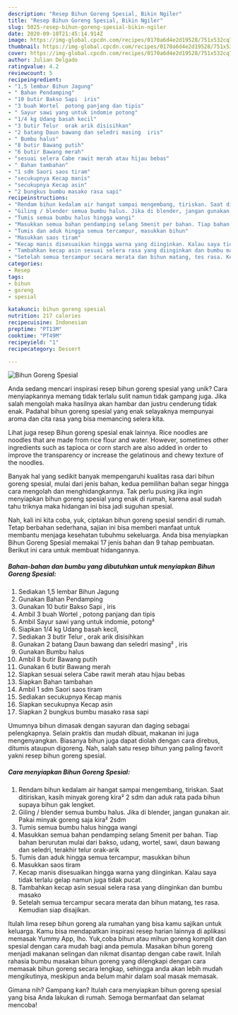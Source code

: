```yaml
---
description: "Resep Bihun Goreng Spesial, Bikin Ngiler"
title: "Resep Bihun Goreng Spesial, Bikin Ngiler"
slug: 5025-resep-bihun-goreng-spesial-bikin-ngiler
date: 2020-09-10T21:45:14.914Z
image: https://img-global.cpcdn.com/recipes/0170a6d4e2d19528/751x532cq70/bihun-goreng-spesial-foto-resep-utama.jpg
thumbnail: https://img-global.cpcdn.com/recipes/0170a6d4e2d19528/751x532cq70/bihun-goreng-spesial-foto-resep-utama.jpg
cover: https://img-global.cpcdn.com/recipes/0170a6d4e2d19528/751x532cq70/bihun-goreng-spesial-foto-resep-utama.jpg
author: Julian Delgado
ratingvalue: 4.2
reviewcount: 5
recipeingredient:
- "1,5 lembar Bihun Jagung"
- " Bahan Pendamping"
- "10 butir Bakso Sapi  iris"
- "3 buah Wortel  potong panjang dan tipis"
- " Sayur sawi yang untuk indomie potong"
- "1/4 kg Udang basah kecil"
- "3 butir Telur  orak arik disisihkan"
- "2 batang Daun bawang dan seledri masing  iris"
- " Bumbu halus"
- "8 butir Bawang putih"
- "6 butir Bawang merah"
- "sesuai selera Cabe rawit merah atau hijau bebas"
- " Bahan tambahan"
- "1 sdm Saori saos tiram"
- "secukupnya Kecap manis"
- "secukupnya Kecap asin"
- "2 bungkus bumbu masako rasa sapi"
recipeinstructions:
- "Rendam bihun kedalam air hangat sampai mengembang, tiriskan. Saat ditiriskan, kasih minyak goreng kira² 2 sdm dan aduk rata pada bihun supaya bihun gak lengket."
- "Giling / blender semua bumbu halus. Jika di blender, jangan gunakan air. Pakai minyak goreng saja kira² 2sdm"
- "Tumis semua bumbu halus hingga wangi"
- "Masukkan semua bahan pendamping selang 5menit per bahan. Tiap bahan berurutan mulai dari bakso, udang, wortel, sawi, daun bawang dan seledri, terakhir telur orak-arik"
- "Tumis dan aduk hingga semua tercampur, masukkan bihun"
- "Masukkan saos tiram"
- "Kecap manis disesuaikan hingga warna yang diinginkan. Kalau saya tidak terlalu gelap namun juga tidak pucat."
- "Tambahkan kecap asin sesuai selera rasa yang diinginkan dan bumbu masako"
- "Setelah semua tercampur secara merata dan bihun matang, tes rasa. Kemudian siap disajikan."
categories:
- Resep
tags:
- bihun
- goreng
- spesial

katakunci: bihun goreng spesial 
nutrition: 217 calories
recipecuisine: Indonesian
preptime: "PT13M"
cooktime: "PT49M"
recipeyield: "1"
recipecategory: Dessert

---
```



![Bihun Goreng Spesial](https://img-global.cpcdn.com/recipes/0170a6d4e2d19528/751x532cq70/bihun-goreng-spesial-foto-resep-utama.jpg)

Anda sedang mencari inspirasi resep bihun goreng spesial yang unik? Cara menyiapkannya memang tidak terlalu sulit namun tidak gampang juga. Jika salah mengolah maka hasilnya akan hambar dan justru cenderung tidak enak. Padahal bihun goreng spesial yang enak selayaknya mempunyai aroma dan cita rasa yang bisa memancing selera kita.

Lihat juga resep Bihun goreng spesial enak lainnya. Rice noodles are noodles that are made from rice flour and water. However, sometimes other ingredients such as tapioca or corn starch are also added in order to improve the transparency or increase the gelatinous and chewy texture of the noodles.

Banyak hal yang sedikit banyak mempengaruhi kualitas rasa dari bihun goreng spesial, mulai dari jenis bahan, kedua pemilihan bahan segar hingga cara mengolah dan menghidangkannya. Tak perlu pusing jika ingin menyiapkan bihun goreng spesial yang enak di rumah, karena asal sudah tahu triknya maka hidangan ini bisa jadi suguhan spesial.


Nah, kali ini kita coba, yuk, ciptakan bihun goreng spesial sendiri di rumah. Tetap berbahan sederhana, sajian ini bisa memberi manfaat untuk membantu menjaga kesehatan tubuhmu sekeluarga. Anda bisa menyiapkan Bihun Goreng Spesial memakai 17 jenis bahan dan 9 tahap pembuatan. Berikut ini cara untuk membuat hidangannya.

<!--inarticleads1-->

##### Bahan-bahan dan bumbu yang dibutuhkan untuk menyiapkan Bihun Goreng Spesial:

1. Sediakan 1,5 lembar Bihun Jagung
1. Gunakan  Bahan Pendamping
1. Gunakan 10 butir Bakso Sapi , iris
1. Ambil 3 buah Wortel , potong panjang dan tipis
1. Ambil  Sayur sawi yang untuk indomie, potong²
1. Siapkan 1/4 kg Udang basah kecil,
1. Sediakan 3 butir Telur , orak arik disisihkan
1. Gunakan 2 batang Daun bawang dan seledri masing² , iris
1. Gunakan  Bumbu halus
1. Ambil 8 butir Bawang putih
1. Gunakan 6 butir Bawang merah
1. Siapkan sesuai selera Cabe rawit merah atau hijau bebas
1. Siapkan  Bahan tambahan
1. Ambil 1 sdm Saori saos tiram
1. Sediakan secukupnya Kecap manis
1. Siapkan secukupnya Kecap asin
1. Siapkan 2 bungkus bumbu masako rasa sapi


Umumnya bihun dimasak dengan sayuran dan daging sebagai pelengkapnya. Selain praktis dan mudah dibuat, makanan ini juga mengenyangkan. Biasanya bihun juga dapat diolah dengan cara direbus, ditumis ataupun digoreng. Nah, salah satu resep bihun yang paling favorit yakni resep bihun goreng spesial. 

<!--inarticleads2-->

##### Cara menyiapkan Bihun Goreng Spesial:

1. Rendam bihun kedalam air hangat sampai mengembang, tiriskan. Saat ditiriskan, kasih minyak goreng kira² 2 sdm dan aduk rata pada bihun supaya bihun gak lengket.
1. Giling / blender semua bumbu halus. Jika di blender, jangan gunakan air. Pakai minyak goreng saja kira² 2sdm
1. Tumis semua bumbu halus hingga wangi
1. Masukkan semua bahan pendamping selang 5menit per bahan. Tiap bahan berurutan mulai dari bakso, udang, wortel, sawi, daun bawang dan seledri, terakhir telur orak-arik
1. Tumis dan aduk hingga semua tercampur, masukkan bihun
1. Masukkan saos tiram
1. Kecap manis disesuaikan hingga warna yang diinginkan. Kalau saya tidak terlalu gelap namun juga tidak pucat.
1. Tambahkan kecap asin sesuai selera rasa yang diinginkan dan bumbu masako
1. Setelah semua tercampur secara merata dan bihun matang, tes rasa. Kemudian siap disajikan.


Itulah lima resep bihun goreng ala rumahan yang bisa kamu sajikan untuk keluarga. Kamu bisa mendapatkan inspirasi resep harian lainnya di aplikasi memasak Yummy App, lho. Yuk,coba bihun atau mihun goreng komplit dan spesial dengan cara mudah bagi anda pemula. Masakan bihun goreng menjadi makanan selingan dan nikmat disantap dengan cabe rawit. Inilah rahasia bumbu masakan bihun goreng yang dilengkapi dengan cara memasak bihun goreng secara lengkap, sehingga anda akan lebih mudah mengikutinya, meskipun anda belum mahir dalam soal masak memasak. 

Gimana nih? Gampang kan? Itulah cara menyiapkan bihun goreng spesial yang bisa Anda lakukan di rumah. Semoga bermanfaat dan selamat mencoba!
